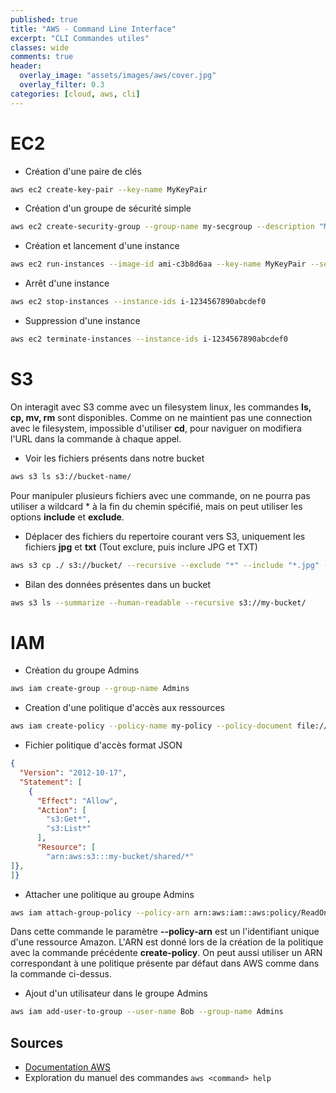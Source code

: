 ```yaml
---
published: true
title: "AWS - Command Line Interface"
excerpt: "CLI Commandes utiles"
classes: wide
comments: true
header:
  overlay_image: "assets/images/aws/cover.jpg"
  overlay_filter: 0.3
categories: [cloud, aws, cli]
---
```


# EC2

- Création d'une paire de clés

```bash
aws ec2 create-key-pair --key-name MyKeyPair
```

- Création d'un groupe de sécurité simple

```bash
aws ec2 create-security-group --group-name my-secgroup --description "My security group"
```

- Création et lancement d'une instance

```bash
aws ec2 run-instances --image-id ami-c3b8d6aa --key-name MyKeyPair --security-groups-ids my-secgroup --instance-type t2.micro
```

- Arrêt d'une instance

```bash
aws ec2 stop-instances --instance-ids i-1234567890abcdef0
```

- Suppression d'une instance

```bash
aws ec2 terminate-instances --instance-ids i-1234567890abcdef0
```

# S3
On interagit avec S3 comme avec un filesystem linux, les commandes **ls, cp, mv, rm** sont disponibles. Comme on ne maintient pas une connection avec le filesystem, impossible d'utiliser **cd**, pour naviguer on modifiera l'URL dans la commande à chaque appel.

- Voir les fichiers présents dans notre bucket

```bash
aws s3 ls s3://bucket-name/
```

Pour manipuler plusieurs fichiers avec une commande, on ne pourra pas utiliser a wildcard * à la fin du chemin spécifié, mais on peut utiliser les options **include** et **exclude**.

- Déplacer des fichiers du repertoire courant vers S3, uniquement les fichiers **jpg** et **txt** (Tout exclure, puis inclure JPG et TXT)

```bash
aws s3 cp ./ s3://bucket/ --recursive --exclude "*" --include "*.jpg" --include "*.txt"
```

- Bilan des données présentes dans un bucket

```bash
aws s3 ls --summarize --human-readable --recursive s3://my-bucket/
```

# IAM
- Création du groupe Admins

```bash
aws iam create-group --group-name Admins
```

- Creation d'une politique d'accès aux ressources

```bash
aws iam create-policy --policy-name my-policy --policy-document file://policy.json
```

- Fichier politique d'accès format JSON

```json
{
  "Version": "2012-10-17",
  "Statement": [
    {
      "Effect": "Allow",
      "Action": [
        "s3:Get*",
        "s3:List*"
      ],
      "Resource": [
        "arn:aws:s3:::my-bucket/shared/*"
]},
]}
```

- Attacher une politique au groupe Admins

```bash
aws iam attach-group-policy --policy-arn arn:aws:iam::aws:policy/ReadOnlyAccess --group-name Admins
```

Dans cette commande le paramètre **--policy-arn** est un l'identifiant unique d'une ressource Amazon. L'ARN est donné lors de la création de la politique avec la commande précédente **create-policy**. On peut aussi utiliser un ARN correspondant à une politique présente par défaut dans AWS comme dans la commande ci-dessus.

- Ajout d'un utilisateur dans le groupe Admins

```bash
aws iam add-user-to-group --user-name Bob --group-name Admins
```

## Sources

- [Documentation AWS](https://docs.aws.amazon.com/index.html#lang/fr_fr)
- Exploration du manuel des commandes ```aws <command> help```
